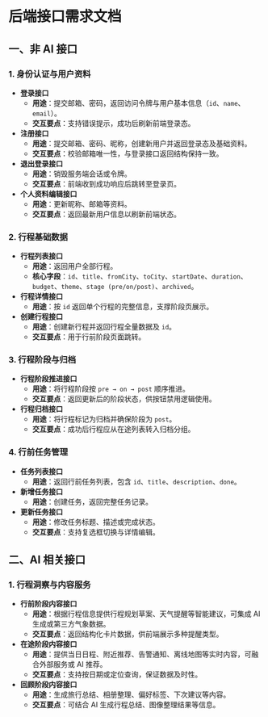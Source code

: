 # 后端接口需求文档

## 一、非 AI 接口

### 1. 身份认证与用户资料
- **登录接口**
  - **用途**：提交邮箱、密码，返回访问令牌与用户基本信息（`id`、`name`、`email`）。
  - **交互要点**：支持错误提示，成功后刷新前端登录态。
- **注册接口**
  - **用途**：提交邮箱、密码、昵称，创建新用户并返回登录态及基础资料。
  - **交互要点**：校验邮箱唯一性，与登录接口返回结构保持一致。
- **退出登录接口**
  - **用途**：销毁服务端会话或令牌。
  - **交互要点**：前端收到成功响应后跳转至登录页。
- **个人资料编辑接口**
  - **用途**：更新昵称、邮箱等资料。
  - **交互要点**：返回最新用户信息以刷新前端状态。

### 2. 行程基础数据
- **行程列表接口**
  - **用途**：返回用户全部行程。
  - **核心字段**：`id`、`title`、`fromCity`、`toCity`、`startDate`、`duration`、`budget`、`theme`、`stage (pre/on/post)`、`archived`。
- **行程详情接口**
  - **用途**：按 `id` 返回单个行程的完整信息，支撑阶段页展示。
- **创建行程接口**
  - **用途**：创建新行程并返回行程全量数据及 `id`。
  - **交互要点**：用于行前阶段页面跳转。

### 3. 行程阶段与归档
- **行程阶段推进接口**
  - **用途**：将行程阶段按 `pre → on → post` 顺序推进。
  - **交互要点**：返回更新后的阶段状态，供按钮禁用逻辑使用。
- **行程归档接口**
  - **用途**：将行程标记为归档并确保阶段为 `post`。
  - **交互要点**：成功后行程应从在途列表转入归档分组。

### 4. 行前任务管理
- **任务列表接口**
  - **用途**：返回行前任务列表，包含 `id`、`title`、`description`、`done`。
- **新增任务接口**
  - **用途**：创建任务，返回完整任务记录。
- **更新任务接口**
  - **用途**：修改任务标题、描述或完成状态。
  - **交互要点**：支持复选框切换与详情编辑。

## 二、AI 相关接口

### 1. 行程洞察与内容服务
- **行前阶段内容接口**
  - **用途**：根据行程信息提供行程规划草案、天气提醒等智能建议，可集成 AI 生成或第三方气象数据。
  - **交互要点**：返回结构化卡片数据，供前端展示多种提醒类型。
- **在途阶段内容接口**
  - **用途**：提供当日日程、附近推荐、告警通知、离线地图等实时内容，可融合外部服务或 AI 推荐。
  - **交互要点**：支持按日期或定位查询，保证数据及时性。
- **回顾阶段内容接口**
  - **用途**：生成旅行总结、相册整理、偏好标签、下次建议等内容。
  - **交互要点**：可结合 AI 生成行程总结、图像整理结果等信息。

